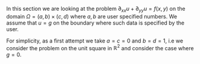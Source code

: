 In this section we are looking at the problem $\partial_{xx} u + \partial_{yy} u = f(x,y)$ on the domain $\Omega = (a,b)\times (c,d)$ where $a,b$ are user specified numbers. We assume that $u=g$ on the boundary where such data is specified by the user. 

For simplicity, as a first attempt we take $a=c=0$ and $b=d=1$, i.e we consider the problem on the unit square in $\mathbb{R}^2$ and consider the case where $g=0$.